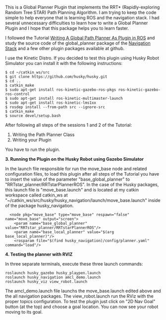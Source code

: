 This is a Global Planner Plugin that implements the RRT* (Rapidly-exploring Random Tree STAR) Path Planning Algorithm. I am trying to keep the code simple to help everyone that is learning ROS and the navigation stack. I had several unnecessary difficulties to learn how to write a Global Planner Plugin and I hope that this package helps you to learn faster.


I followed the Tutorial [Writing A Global Path Planner As Plugin in ROS](http://wiki.ros.org/navigation/Tutorials/Writing%20A%20Global%20Path%20Planner%20As%20Plugin%20in%20ROS) and study the source code of the global_planner package of the [Navigation Stack](https://github.com/ros-planning/navigation) and a few other plugin packages available at github.

I use the Kinetic Distro. If you decided to test this plugin using Husky Robot Simulator you can install it with the following instructions:

```
$ cd ~/catkin_ws/src   
$ git clone https://github.com/husky/husky.git
$ cd ..
$ catkin_make
$ sudo apt-get install ros-kinetic-gazebo-ros-pkgs ros-kinetic-gazebo-ros-control
$ sudo apt-get install ros-kinetic-multimaster-launch
$ sudo apt-get install ros-kinetic-lms1xx
$ rosdep install --from-path src --ignore-src  
$ catkin_make 
$ source devel/setup.bash

```
After following all steps of the sessions 1 and 2  of the Tutorial:

1. Writing the Path Planner Class
2. Writing your Plugin

You have to run the plugin.

**3. Running the Plugin on the Husky Robot using Gazebo Simulator**

In the launch file responsible for run the move_base node and related configuration files, to load this plugin after all steps of the Tutorial you have to insert the value of the parameter "base_global_planner" to "RRTstar_planner/RRTstarPlannerROS". In the case of the Husky packages, this launch file is "move_base.launch" and is located at my catkin workspace called catkin_ws at "~/catkin_ws/src/husky/husky_navigation/launch/move_base.launch" inside of the package husky_navigation.

```
  <node pkg="move_base" type="move_base" respawn="false" name="move_base" output="screen">
    <param name="base_global_planner" value="RRTstar_planner/RRTstarPlannerROS"/>
    <param name="base_local_planner" value="$(arg base_local_planner)"/>
    <rosparam file="$(find husky_navigation)/config/planner.yaml" command="load"/> 
```
**4. Testing the planner with RVIZ**

In three separate terminals, execute these three launch commands:

```
roslaunch husky_gazebo husky_playpen.launch
roslaunch husky_navigation amcl_demo.launch
roslaunch husky_viz view_robot.launch
```
The amcl_demo.launch file launchs the move_base.launch edited above and the all navigation packages. The view_robot.launch run the RViz with the proper topics configuration. To test the plugin just click on "2D Nav Goal" button (at the top) and choose a goal location. You can now see your robot moving to its goal.



